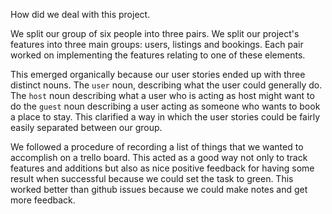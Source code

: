 How did we deal with this project.

We split our group of six people into three pairs. We split our project's features into three main groups: users, listings and bookings. Each pair worked on implementing the features relating to one of these elements.

This emerged organically because our user stories ended up with three distinct nouns. The `user` noun, describing what the user could generally do. The `host` noun describing what a user who is acting as host might want to do the `guest` noun describing a user acting as someone who wants to book a place to stay. This clarified a way in which the user stories could be fairly easily separated between our group.

We followed a procedure of recording a list of things that we wanted to accomplish on a trello board. This acted as a good way not only to track features and additions but also as nice positive feedback for having some result when successful because we could set the task to green.
This worked better than github issues because we could make notes and get more feedback.
<!--stackedit_data:
eyJoaXN0b3J5IjpbMjkyMDkwNzQ2LC0yNzcyMjE0NzAsLTQ5ND
U3NjMyOF19
-->